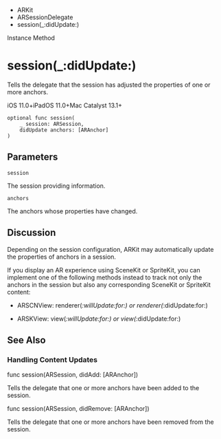 

- ARKit
- ARSessionDelegate
-  session(\_:didUpdate:) 

Instance Method

# session(\_:didUpdate:)

Tells the delegate that the session has adjusted the properties of one or more anchors.

iOS 11.0+iPadOS 11.0+Mac Catalyst 13.1+

``` source
optional func session(
    _ session: ARSession,
    didUpdate anchors: [ARAnchor]
)
```

## Parameters 

`session`  

The session providing information.

`anchors`  

The anchors whose properties have changed.

## Discussion

Depending on the session configuration, ARKit may automatically update the properties of anchors in a session.

If you display an AR experience using SceneKit or SpriteKit, you can implement one of the following methods instead to track not only the anchors in the session but also any corresponding SceneKit or SpriteKit content:

- ARSCNView: renderer(_:willUpdate:for:) or renderer(_:didUpdate:for:)

- ARSKView: view(_:willUpdate:for:) or view(_:didUpdate:for:)

## See Also

### Handling Content Updates

func session(ARSession, didAdd: [ARAnchor])

Tells the delegate that one or more anchors have been added to the session.

func session(ARSession, didRemove: [ARAnchor])

Tells the delegate that one or more anchors have been removed from the session.

